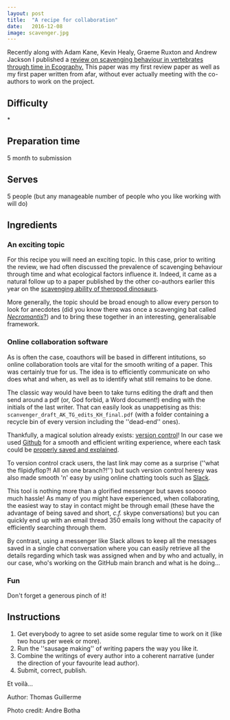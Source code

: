 ```yaml
---
layout: post
title:  "A recipe for collaboration"
date:   2016-12-08
image: scavenger.jpg
---
```


<p class="intro"><span class="dropcap">R</span>ecently along with Adam Kane, Kevin Healy, Graeme Ruxton and Andrew Jackson I published a  <a href="http://onlinelibrary.wiley.com/doi/10.1111/ecog.02817/abstract"> review on scavenging behaviour in vertebrates through time in Ecography.</a> This paper was my first review paper as well as my first paper written from afar, without ever actually meeting with the co-authors to work on the project.</p>

<h2> Difficulty </h2>  *

<h2> Preparation time </h2>
5 month to submission

<h2> Serves </h2>
5 people (but any manageable number of people who you like working with will do)

<h2> Ingredients </h2>

<h3> An exciting topic </h3>
For this recipe you will need an exciting topic. In this case, prior to writing the review, we had often discussed the prevalence of scavenging behaviour through time and what ecological factors influence it. Indeed, it came as a natural follow up to a paper published by the other co-authors earlier this year on the  <a href="http://www.journals.uchicago.edu/doi/abs/10.1086/686094"> scavenging ability of theropod dinosaurs</a>.

More generally, the topic should be broad enough to allow every person to look for anecdotes (did you know there was once a scavenging bat called <a href="https://en.wikipedia.org/wiki/Necromantis"> <i>Necromantis</i>?</a>) and to bring these together in an interesting, generalisable framework.

<h3> Online collaboration software </h3>
As is often the case, coauthors will be based in different intitutions, so online collaboration tools are vital for the smooth writing of a paper. This was certainly true for us. The idea is to efficiently communicate on who does what and when, as well as to identify what still remains to be done.

The classic way would have been to take turns editing the draft and then send around a pdf (or, God forbid, a Word document!) ending with the initials of the last writer. That can easily look as unappetising as this: `scanvenger_draft_AK_TG_edits_KH_final.pdf` (with a folder containing a recycle bin of every version including the ''dead-end'' ones).

Thankfully, a magical solution already exists:  <a href="http://nicercode.github.io/2014-02-13-UNSW/lessons/70-version-control/"> version control</a>! In our case we used  <a href="https://github.com/kanead/Scavenger-Review"> Github</a> for a smooth and efficient writing experience, where each task could be <a href="https://github.com/kanead/Scavenger-Review/commits/master"> properly saved and explained</a>.

To version control crack users, the last link may come as a surprise (''what the flipidyflop?! All on one branch?!'') but such version control heresy was also made smooth 'n' easy by using online chatting tools such as <a href="https://slack.com/"> Slack</a>.

This tool is nothing more than a glorified messenger but saves sooooo much hassle! As many of you might have experienced, when collaborating, the easiest way to stay in contact might be through email (these have the advantage of being saved and short, *c.f.* skype conversations) but you can quickly end up with an email thread 350 emails long without the capacity of efficiently searching through them.

By contrast, using a messenger like Slack allows to keep all the messages saved in a single chat conversation where you can easily retrieve all the details regarding which task was assigned when and by who and actually, in our case, who's working on the GitHub main branch and what is he doing... 

<h3> Fun</h3>
Don't forget a generous pinch of it!

<h2> Instructions </h2>

1. Get everybody to agree to set aside some regular time to work on it (like two hours per week or more).
2. Run the ''sausage making'' of writing papers the way you like it.
3. Combine the writings of every author into a coherent narrative (under the direction of your favourite lead author).
4. Submit, correct, publish.

Et voil&agrave;...

Author: Thomas Guillerme 

Photo credit: Andre Botha 
